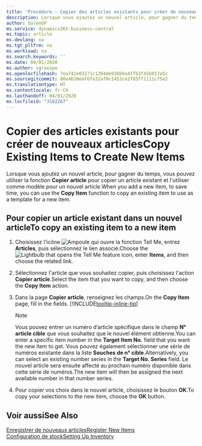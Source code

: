 ```yaml
---
title: 'Procédure : Copier des articles existants pour créer de nouveaux articles'
description: Lorsque vous ajoutez un nouvel article, pour gagner du temps, vous pouvez utiliser la fonction Copier article pour copier un article existant et l'utiliser comme modèle pour un nouvel article.
author: SorenGP
ms.service: dynamics365-business-central
ms.topic: article
ms.devlang: na
ms.tgt_pltfrm: na
ms.workload: na
ms.search.keywords: ''
ms.date: 04/01/2020
ms.author: sgroespe
ms.openlocfilehash: 7ea742e03271c1394de93869a4ffb3f45b917a5c
ms.sourcegitcommit: 88e4b30eaf6fa32af0c1452ce2f85ff1111c75e2
ms.translationtype: HT
ms.contentlocale: fr-CH
ms.lasthandoff: 04/01/2020
ms.locfileid: "3182267"
---
```

# <a name="copy-existing-items-to-create-new-items"></a><span data-ttu-id="0b1f8-103">Copier des articles existants pour créer de nouveaux articles</span><span class="sxs-lookup"><span data-stu-id="0b1f8-103">Copy Existing Items to Create New Items</span></span>
<span data-ttu-id="0b1f8-104">Lorsque vous ajoutez un nouvel article, pour gagner du temps, vous pouvez utiliser la fonction **Copier article** pour copier un article existant et l'utiliser comme modèle pour un nouvel article.</span><span class="sxs-lookup"><span data-stu-id="0b1f8-104">When you add a new item, to save time, you can use the **Copy Item** function to copy an existing item to use as a template for a new item.</span></span>  

## <a name="to-copy-an-existing-item-to-a-new-item"></a><span data-ttu-id="0b1f8-105">Pour copier un article existant dans un nouvel article</span><span class="sxs-lookup"><span data-stu-id="0b1f8-105">To copy an existing item to a new item</span></span>  
1. <span data-ttu-id="0b1f8-106">Choisissez l'icône ![Ampoule qui ouvre la fonction Tell Me](media/ui-search/search_small.png "Dites-moi ce que vous voulez faire"), entrez **Articles**, puis sélectionnez le lien associé.</span><span class="sxs-lookup"><span data-stu-id="0b1f8-106">Choose the ![Lightbulb that opens the Tell Me feature](media/ui-search/search_small.png "Tell me what you want to do") icon, enter **Items**, and then choose the related link.</span></span>  
2. <span data-ttu-id="0b1f8-107">Sélectionnez l'article que vous souhaitez copier, puis choisissez l'action **Copier article**.</span><span class="sxs-lookup"><span data-stu-id="0b1f8-107">Select the item that you want to copy, and then choose the **Copy Item** action.</span></span>  
3. <span data-ttu-id="0b1f8-108">Dans la page **Copier article**, renseignez les champs.</span><span class="sxs-lookup"><span data-stu-id="0b1f8-108">On the **Copy Item** page, fill in the fields.</span></span> [!INCLUDE[tooltip-inline-tip](includes/tooltip-inline-tip_md.md)]

    > [!NOTE]  
    > <span data-ttu-id="0b1f8-109">Vous pouvez entrer un numéro d’article spécifique dans le champ **N° article cible** que vous souhaitez que le nouvel élément obtienne.</span><span class="sxs-lookup"><span data-stu-id="0b1f8-109">You can enter a specific item number in the **Target Item No.** field that you want the new item to get.</span></span> <span data-ttu-id="0b1f8-110">Vous pouvez également sélectionner une série de numéros existante dans la liste **Souches de n° cible**.</span><span class="sxs-lookup"><span data-stu-id="0b1f8-110">Alternatively, you can select an existing number series in the **Target No. Series** field.</span></span> <span data-ttu-id="0b1f8-111">Le nouvel article sera ensuite affecté au prochain numéro disponible dans cette série de numéros.</span><span class="sxs-lookup"><span data-stu-id="0b1f8-111">The new item will then be assigned the next available number in that number series.</span></span>  

5. <span data-ttu-id="0b1f8-112">Pour copier vos choix dans le nouvel article, choisissez le bouton **OK**.</span><span class="sxs-lookup"><span data-stu-id="0b1f8-112">To copy your selections to the new item, choose the **OK** button.</span></span>  

## <a name="see-also"></a><span data-ttu-id="0b1f8-113">Voir aussi</span><span class="sxs-lookup"><span data-stu-id="0b1f8-113">See Also</span></span>  
[<span data-ttu-id="0b1f8-114">Enregistrer de nouveaux articles</span><span class="sxs-lookup"><span data-stu-id="0b1f8-114">Register New Items</span></span>](inventory-how-register-new-items.md)  
[<span data-ttu-id="0b1f8-115">Configuration de stock</span><span class="sxs-lookup"><span data-stu-id="0b1f8-115">Setting Up Inventory</span></span>](inventory-setup-inventory.md)
